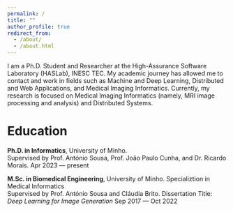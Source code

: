 ```yaml
---
permalink: /
title: ""
author_profile: true
redirect_from: 
  - /about/
  - /about.html
---
```


I am a Ph.D. Student and Researcher at the High-Assurance Software Laboratory (HASLab), INESC TEC. My academic journey has allowed me to contact and work in fields such as Machine and Deep Learning, Distributed and Web Applications, and Medical Imaging Informatics. Currently, my research is focused on Medical Imaging Informatics (namely, MRI image processing and analysis) and Distributed Systems.


# Education

**Ph.D. in Informatics**, University of Minho.            	
Supervised by Prof. António Sousa, Prof. João Paulo Cunha, and Dr. Ricardo Morais.
Apr 2023 — present

**M.Sc. in Biomedical Engineering**, University of Minho. 
Specializtion in Medical Informatics  
Supervised by Prof. António Sousa and Cláudia Brito.
Dissertation Title: *Deep Learning for Image Generation*
Sep 2017 — Oct 2022